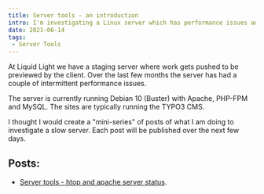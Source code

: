 ```yaml
---
title: Server tools - an introduction
intro: I'm investigating a Linux server which has performance issues and walking through the processes and steps I am doing to find a solution
date: 2021-06-14
tags:
 - Server Tools
---
```


At Liquid Light we have a staging server where work gets pushed to be previewed by the client. Over the last few months the server has had a couple of intermittent performance issues.

The server is currently running Debian 10 (Buster) with Apache, PHP-FPM and MySQL. The sites are typically running the TYPO3 CMS.

I thought I would create a "mini-series" of posts of what I am doing to investigate a slow server. Each post will be published over the next few days.

## Posts:

- [Server tools - htop and apache server status](/blog/server-tools-htop-and-apache-server-status/).

